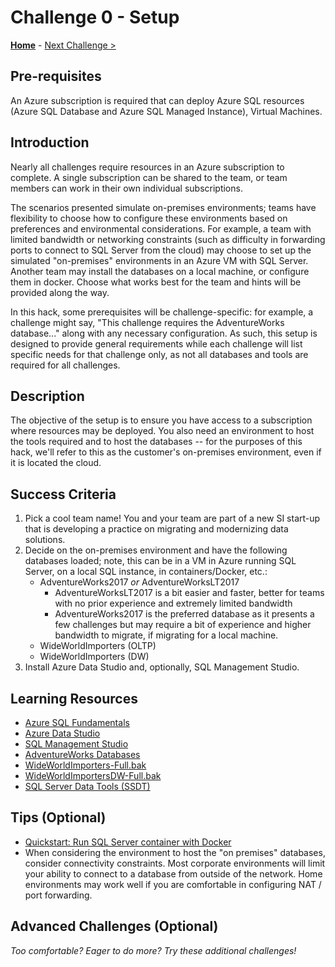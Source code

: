 # Challenge 0 - Setup

**[Home](../../README.md)** - [Next Challenge >](./Challenge01.md)

## Pre-requisites 

An Azure subscription is required that can deploy Azure SQL resources (Azure SQL Database and Azure SQL Managed Instance), Virtual Machines.

## Introduction

Nearly all challenges require resources in an Azure subscription to complete. A single subscription can be shared to the team, or team members can work in their own individual subscriptions.

The scenarios presented simulate on-premises environments; teams have flexibility to choose how to configure these environments based on preferences and environmental considerations.  For example, a team with limited bandwidth or networking constraints (such as difficulty in forwarding ports to connect to SQL Server from the cloud) may choose to set up the simulated "on-premises" environments in an Azure VM with SQL Server.  Another team may install the databases on a local machine, or configure them in docker.  Choose what works best for the team and hints will be provided along the way.

In this hack, some prerequisites will be challenge-specific: for example, a challenge might say, "This challenge requires the AdventureWorks database..." along with any necessary configuration.  As such, this setup is designed to provide general requirements while each challenge will list specific needs for that challenge only, as not all databases and tools are required for all challenges.

## Description

The objective of the setup is to ensure you have access to a subscription where resources may be deployed.  You also need an environment to host the tools required and to host the databases -- for the purposes of this hack, we'll refer to this as the customer's on-premises environment, even if it is located the cloud.

## Success Criteria

1. Pick a cool team name!  You and your team are part of a new SI start-up that is developing a practice on migrating and modernizing data solutions.  
1. Decide on the on-premises environment and have the following databases loaded; note, this can be in a VM in Azure running SQL Server, on a local SQL instance, in containers/Docker, etc.:
    - AdventureWorks2017 *or* AdventureWorksLT2017
        - AdventureWorksLT2017 is a bit easier and faster, better for teams with no prior experience and extremely limited bandwidth
        - AdventureWorks2017 is the preferred database as it presents a few challenges but may require a bit of experience and higher bandwidth to migrate, if migrating for a local machine.
    - WideWorldImporters (OLTP)
    - WideWorldImporters (DW)
1. Install Azure Data Studio and, optionally, SQL Management Studio.

## Learning Resources

* [Azure SQL Fundamentals](https://aka.ms/azuresqlfundamentals)
* [Azure Data Studio](https://docs.microsoft.com/en-us/sql/azure-data-studio/download-azure-data-studio?view=sql-server-ver15)
* [SQL Management Studio](https://docs.microsoft.com/en-us/sql/ssms/download-sql-server-management-studio-ssms?view=sql-server-ver15)
* [AdventureWorks Databases](https://docs.microsoft.com/en-us/sql/samples/adventureworks-install-configure?view=sql-server-ver15&tabs=ssms)
* [WideWorldImporters-Full.bak](https://github.com/Microsoft/sql-server-samples/releases/tag/wide-world-importers-v1.0)
* [WideWorldImportersDW-Full.bak](https://github.com/Microsoft/sql-server-samples/releases/tag/wide-world-importers-v1.0)
* [SQL Server Data Tools (SSDT)](https://docs.microsoft.com/en-us/sql/ssdt/download-sql-server-data-tools-ssdt?view=sql-server-ver15)

## Tips (Optional)

* [Quickstart: Run SQL Server container with Docker](https://docs.microsoft.com/en-us/sql/linux/quickstart-install-connect-docker?view=sql-server-ver15&pivots=cs1-powershell)
* When considering the environment to host the "on premises" databases, consider connectivity constraints.  Most corporate environments will limit your ability to connect to a database from outside of the network.  Home environments may work well if you are comfortable in configuring NAT / port forwarding.  

## Advanced Challenges (Optional)

*Too comfortable?  Eager to do more?  Try these additional challenges!*



